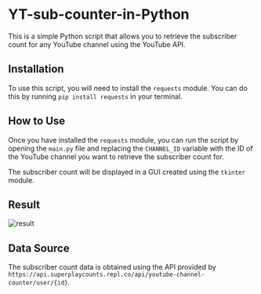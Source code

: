 # YT-sub-counter-in-Python

This is a simple Python script that allows you to retrieve the subscriber count for any YouTube channel using the YouTube API. 

## Installation
To use this script, you will need to install the `requests` module. You can do this by running `pip install requests` in your terminal.

## How to Use
Once you have installed the `requests` module, you can run the script by opening the `main.py` file and replacing the `CHANNEL_ID` variable with the ID of the YouTube channel you want to retrieve the subscriber count for. 

The subscriber count will be displayed in a GUI created using the `tkinter` module.

## Result
![result](https://example.com/result_image.png)

## Data Source
The subscriber count data is obtained using the API provided by `https://api.superplaycounts.repl.co/api/youtube-channel-counter/user/{id}`.
